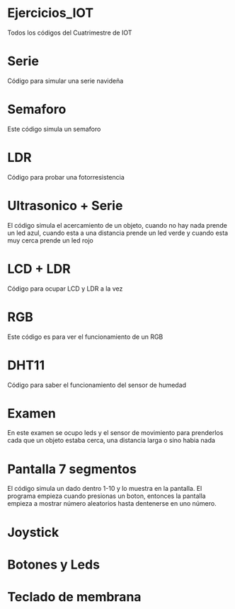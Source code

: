 # Ejercicios_IOT
Todos los códigos del Cuatrimestre de IOT

# Serie
Código para simular una serie navideña

# Semaforo
Este código simula un semaforo

# LDR
Código para probar una fotorresistencia

# Ultrasonico + Serie
El código simula el acercamiento de un objeto, cuando no hay nada prende un led azul, cuando esta a una distancia prende un led verde y cuando esta muy cerca prende un led rojo

# LCD + LDR
Código para ocupar LCD y LDR a la vez

# RGB
Este código es para ver el funcionamiento de un RGB

# DHT11
Código para saber el funcionamiento del sensor de humedad

# Examen 
En este examen se ocupo  leds y el sensor de movimiento para prenderlos cada que un objeto estaba cerca, una distancia larga o sino habia nada

# Pantalla 7 segmentos
El código simula un dado dentro 1-10  y lo muestra en la pantalla. El programa empieza cuando presionas un boton, entonces la pantalla empieza a mostrar número aleatorios hasta dentenerse en uno número.

# Joystick

# Botones y Leds 

# Teclado de membrana
